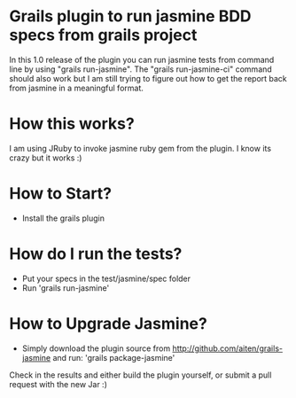 Grails plugin to run jasmine BDD specs from grails project
================

In this 1.0 release of the plugin you can run jasmine tests from command line by using "grails run-jasmine".
The "grails run-jasmine-ci" command should also work but I am still trying to figure out how to get the 
report back from jasmine in a meaningful format.

How this works?
===============
I am using JRuby to invoke jasmine ruby gem from the plugin. I know its crazy but it works :)

How to Start?
===============
* Install the grails plugin

How do I run the tests?
=======================

* Put your specs in the test/jasmine/spec folder
* Run 'grails run-jasmine'

How to Upgrade Jasmine?
=======================
* Simply download the plugin source from http://github.com/aiten/grails-jasmine and run:
'grails package-jasmine'

Check in the results and either build the plugin yourself, or submit a pull request with the new Jar :)

